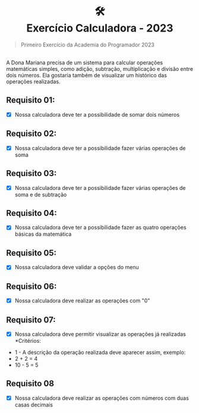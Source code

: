 <h1 align="center">
🛠️<br> Exercício Calculadora - 2023
</h1> 

>Primeiro Exercício da Academia do Programador 2023
</br>
A Dona Mariana precisa de um sistema para calcular operações matemáticas simples, como adição, subtração,
multiplicação e divisão entre dois números. Ela gostaria também de visualizar um histórico das operações
realizadas.

## Requisito 01:
- [x] Nossa calculadora deve ter a possibilidade de somar dois números

## Requisito 02:
- [x] Nossa calculadora deve ter a possibilidade fazer várias operações de soma

## Requisito 03:
- [x] Nossa calculadora deve ter a possibilidade fazer várias operações de soma e de subtração

## Requisito 04:
- [x] Nossa calculadora deve ter a possibilidade fazer as quatro operações básicas da
matemática

## Requisito 05:
- [x] Nossa calculadora deve validar a opções do menu

## Requisito 06:
- [x] Nossa calculadora deve realizar as operações com &quot;0&quot;

## Requisito 07:
- [x] Nossa calculadora deve permitir visualizar as operações já realizadas
*Critérios:
* 1 - A descrição da operação realizada deve aparecer assim, exemplo:
* 2 + 2 = 4
* 10 - 5 = 5

## Requisito 08<br>
- [x] Nossa calculadora deve realizar as operações com números com duas casas decimais
